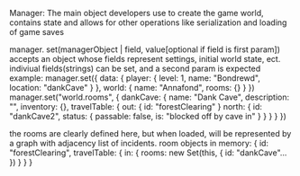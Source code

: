 Manager: The main object developers use to create the game world, contains state and allows for other operations like serialization and loading of game saves

manager.
  set(managerObject | field, value[optional if field is first param])
    accepts an object whose fields represent settings, initial world state, ect.
    indiviual fields(strings) can be set, and a second param is expected
    example:
      manager.set({
        data: {
          player: { level: 1, name: "Bondrewd", location: "dankCave" }
        },
        world: {
          name: "Annafond",
          rooms: {}
        }
      })
    manager.set("world.rooms", {
      dankCave: {
        name: "Dank Cave",
        description: "",
        inventory: {},
        travelTable: {
          out: { id: "forestClearing" }
          north: { id: "dankCave2", status: { passable: false, is: "blocked off by cave in" } }
        }
      }
    })

the rooms are clearly defined here, but when loaded, will be represented by a graph with adjacency list of incidents.
room objects in memory:
{
  id: "forestClearing",
  travelTable: {
    in: { rooms: new Set(this, { id: "dankCave"... }) }
  }
}
 
